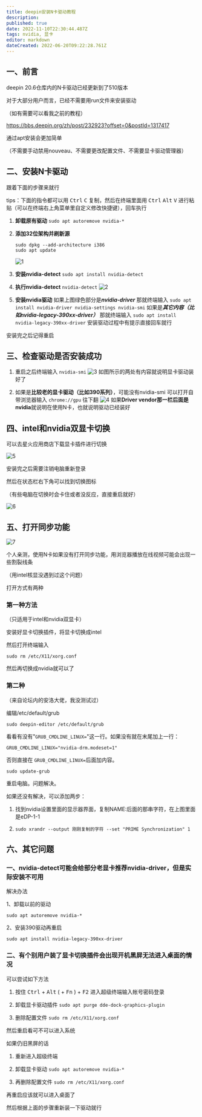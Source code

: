 ```yaml
---
title: deepin安装N卡驱动教程
description: 
published: true
date: 2022-11-10T22:30:44.487Z
tags: nvidia, 显卡
editor: markdown
dateCreated: 2022-06-20T09:22:28.761Z
---
```


## 一、前言

deepin 20.6仓库内的N卡驱动已经更新到了510版本

对于大部分用户而言，已经不需要用run文件来安装驱动

（如有需要可以看我之前的教程）

https://bbs.deepin.org/zh/post/232923?offset=0&postId=1317417

通过apt安装会更加简单

（不需要手动禁用nouveau、不需要更改配置文件、不需要显卡驱动管理器）

## 二、安装N卡驱动

跟着下面的步骤来就行

tips：下面的指令都可以用 <kbd>Ctrl</kbd> <kbd>C</kbd> 复制，然后在终端里面用 <kbd>Ctrl</kbd> <kbd>Alt</kbd> <kbd>V</kbd> 进行粘贴（可以在终端右上角菜单里自定义修改快捷键），回车执行

1. **卸载原有驱动**
	`sudo apt autoremove nvidia-*`

2. **添加32位架构并刷新源**
	```
	sudo dpkg --add-architecture i386
	sudo apt update
	```
	![1](https://storage.deepin.org/thread/202206101518227757_image.png)

3. **安装nvidia-detect**
	`sudo apt install nvidia-detect`

4. **执行nvidia-detect**
	`nvidia-detect`
	![2](https://storage.deepin.org/thread/202206101520101877_image.png)

5. **安装nvidia驱动**
	如果上图绿色部分是***nvidia-driver***
	那就终端输入
	`sudo apt install nvidia-driver nvidia-settings nvidia-smi`
	如果是***其它内容（比如nvidia-legacy-390xx-driver）***
	那就终端输入
	`sudo apt install nvidia-legacy-390xx-driver`
	安装驱动过程中有提示直接回车就行

安装完之后记得重启

## 三、检查驱动是否安装成功

1. 重启之后终端输入
	`nvidia-smi`
	![3](https://storage.deepin.org/thread/202206101526128800_image.png)
	如图所示的两处有内容就说明显卡驱动装好了

2. 如果是**比较老的显卡驱动（比如390系列）**，可能没有nvidia-smi
	可以打开自带浏览器输入
	`chrome://gpu`
	往下翻
	![4](https://storage.deepin.org/thread/202206101537493310_image.png)
	如果**Driver vendor那一栏后面是nvidia**就说明在使用N卡，也就说明驱动已经装好

## 四、intel和nvidia双显卡切换

可以去星火应用商店下载显卡插件进行切换

![5](https://storage.deepin.org/thread/202206101553344494_image.png)

安装完之后需要注销电脑重新登录

然后在状态栏右下角可以找到切换图标

（有些电脑在切换时会卡住或者没反应，直接重启就好）

![6](https://storage.deepin.org/thread/202206101554559505_image.png)

## 五、打开同步功能

![7](https://storage.deepin.org/thread/202206101611035221_image.png)

个人亲测，使用N卡如果没有打开同步功能，用浏览器播放在线视频可能会出现一些割裂线条

（用intel核显没遇到过这个问题）

打开方式有两种

### 第一种方法

（只适用于intel和nvidia双显卡）

安装好显卡切换插件，将显卡切换成intel

然后打开终端输入

`sudo rm /etc/X11/xorg.conf`

然后再切换成nvidia就可以了

### 第二种

（来自论坛内的安洛大佬，我没测试过）

编辑/etc/default/grub

```
sudo deepin-editor /etc/default/grub
```

看看有没有"`GRUB_CMDLINE_LINUX=`"这一行。如果没有就在末尾加上一行：

```
GRUB_CMDLINE_LINUX="nvidia-drm.modeset=1"
```

否则直接在 `GRUB_CMDLINE_LINUX=`后面加内容。

```
sudo update-grub
```

重启电脑。问题解决。

如果还没有解决，可以添加两步：

1. 找到nvidia设置里面的显示器界面，复制NAME:后面的那串字符，在上图里面是eDP-1-1

2. `sudo xrandr --output 刚刚复制的字符 --set "PRIME Synchronization" 1`

## 六、其它问题

### 一、nvidia-detect可能会给部分老显卡推荐nvidia-driver，但是实际安装不可用

解决办法

1、卸载以前的驱动

`sudo apt autoremove nvidia-*`

2、安装390驱动再重启

`sudo apt install nvidia-legacy-390xx-driver`

### 二、有个别用户装了显卡切换插件会出现开机黑屏无法进入桌面的情况

可以尝试如下方法

1. 按住 <kbd>Ctrl</kbd> + <kbd>Alt</kbd> ( + <kbd>Fn</kbd> ) + <kbd>F2</kbd> 进入超级终端输入帐号密码登录

2. 卸载显卡驱动插件
	`sudo apt purge dde-dock-graphics-plugin`

3. 删除配置文件
	`sudo rm /etc/X11/xorg.conf`

然后重启看可不可以进入系统

如果仍旧黑屏的话

1. 重新进入超级终端

2. 卸载显卡驱动
	`sudo apt autoremove nvidia-*`

3. 再删除配置文件
	`sudo rm /etc/X11/xorg.conf`

再重启应该就可以进入桌面了

然后根据上面的步骤重新装一下驱动就行